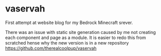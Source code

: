 # vaservah
First attempt at website blog for my Bedrock Minecraft srever.

There was an issue with static site generation caused by me not creating each component and page as a module. It is easier to redo this from scratched hense why the new version is in a new repository https://github.com/therealcoolpup/vaservah
